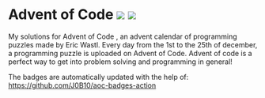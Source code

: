 # Advent of Code ![](https://img.shields.io/badge/day%20📅-25-blue)      ![](https://img.shields.io/badge/stars%20⭐-50-yellow)  
My solutions for Advent of Code , an advent calendar of programming puzzles made by Eric Wastl. Every day from the 1st to the 25th of december, a programming puzzle is uploaded on Advent of Code. Advent of code is a perfect way to get into problem solving and programming in general!

The badges are automatically updated with the help of: https://github.com/J0B10/aoc-badges-action
